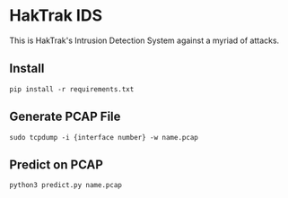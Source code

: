 # HakTrak IDS
This is HakTrak's Intrusion Detection System against a myriad of attacks.

## Install
`pip install -r requirements.txt`

## Generate PCAP File
`sudo tcpdump -i {interface number} -w name.pcap`

## Predict on PCAP
`python3 predict.py name.pcap`


